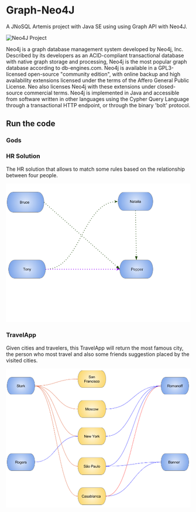 # Graph-Neo4J

A JNoSQL Artemis project with Java SE using using Graph API with Neo4J.

![Neo4J Project](http://www.jnosql.org/img/logos/neo4j.png)

Neo4j is a graph database management system developed by  Neo4j, Inc. Described by its developers as an ACID-compliant transactional database with native graph storage and processing, Neo4j is the most popular graph database according to db-engines.com. Neo4j is available in a GPL3-licensed open-source "community edition", with online backup and high availability extensions licensed under the terms of the Affero General Public License. Neo also licenses Neo4j with these extensions under closed-source commercial terms. Neo4j is implemented in Java and accessible from software written in other languages using the Cypher Query Language through a transactional HTTP endpoint, or through the binary 'bolt' protocol.


## Run the code

### Gods

### HR Solution

The HR solution that allows to match some rules based on the relationship between four people.

![HRSApp](HR.png)

### TravelApp

Given cities and travelers, this TravelApp will return the most famous city, the person who most travel and also some
 friends suggestion placed by the visited cities.

![Travel](Travel.png)
